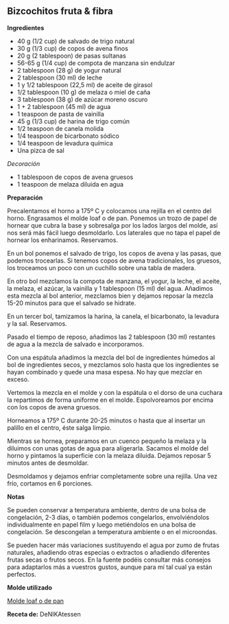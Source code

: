 ## Bizcochitos fruta & fibra

**Ingredientes**

- 40 g (1/2 cup) de salvado de trigo natural
- 30 g (1/3 cup) de copos de avena finos
- 20 g (2 tablespoon) de pasas sultanas
- 56-65 g (1/4 cup) de compota de manzana sin endulzar
- 2 tablespoon (28 g) de yogur natural
- 2 tablespoon (30 ml) de leche
- 1 y 1/2 tablespoon (22,5 ml) de aceite de girasol
- 1/2 tablespoon (10 g) de melaza o miel de caña
- 3 tablespoon (38 g) de azúcar moreno oscuro
- 1 + 2 tablespoon (45 ml) de agua
- 1 teaspoon de pasta de vainilla
- 45 g (1/3 cup) de harina de trigo común
- 1/2 teaspoon de canela molida
- 1/4 teaspoon de bicarbonato sódico
- 1/4 teaspoon de levadura química
- Una pizca de sal

*Decoración*

- 1 tablespoon de copos de avena gruesos
- 1 teaspoon de melaza diluida en agua

**Preparación**

Precalentamos el horno a 175º C y colocamos una rejilla en el centro del horno. Engrasamos el molde loaf o de pan. Ponemos un trozo de papel de hornear que cubra la base y sobresalga por los lados largos del molde, así nos será más fácil luego desmoldarlo. Los laterales que no tapa el papel de hornear los enharinamos. Reservamos.

En un bol ponemos el salvado de trigo, los copos de avena y las pasas, que podemos trocearlas. Si tenemos copos de avena tradicionales, los gruesos, los troceamos un poco con un cuchillo sobre una tabla de madera.

En otro bol mezclamos la compota de manzana, el yogur, la leche, el aceite, la melaza, el azúcar, la vainilla y 1 tablespoon (15 ml) del agua. Añadimos esta mezcla al bol anterior, mezclamos bien y dejamos reposar la mezcla 15-20 minutos para que el salvado se hidrate.

En un tercer bol, tamizamos la harina, la canela, el bicarbonato, la levadura y la sal. Reservamos.

Pasado el tiempo de reposo, añadimos las 2 tablespoon (30 ml) restantes de agua a la mezcla de salvado e incorporamos.

Con una espátula añadimos la mezcla del bol de ingredientes húmedos al bol de ingredientes secos, y mezclamos solo hasta que los ingredientes se hayan combinado y quede una masa espesa. No hay que mezclar en exceso.

Vertemos la mezcla en el molde y con la espátula o el dorso de una cuchara la repartimos de forma uniforme en el molde. Espolvoreamos por encima con los copos de avena gruesos.

Horneamos a 175º C durante 20-25 minutos o hasta que al insertar un palillo en el centro, éste salga limpio.

Mientras se hornea, preparamos en un cuenco pequeño la melaza y la diluimos con unas gotas de agua para aligerarla. Sacamos el molde del horno y pintamos la superficie con la melaza diluida. Dejamos reposar 5 minutos antes de desmoldar.

Desmoldamos y dejamos enfriar completamente sobre una rejilla. Una vez frío, cortamos en 6 porciones.

**Notas**

Se pueden conservar a temperatura ambiente, dentro de una bolsa de congelación, 2-3 días, o también podemos congelarlos, envolviéndolos individualmente en papel film y luego metiéndolos en una bolsa de congelación. Se descongelan a temperatura ambiente o en el microondas.

Se pueden hacer más variaciones sustituyendo el agua por zumo de frutas naturales, añadiendo otras especias o extractos o añadiendo diferentes frutas secas o frutos secos. En la fuente podéis consultar más consejos para adaptarlos más a vuestros gustos, aunque para mí tal cual ya están perfectos.

**Molde utilizado**

[Molde loaf o de pan](../../moldes-y-utensilios.md)

**Receta de:** DeNIKAtessen

